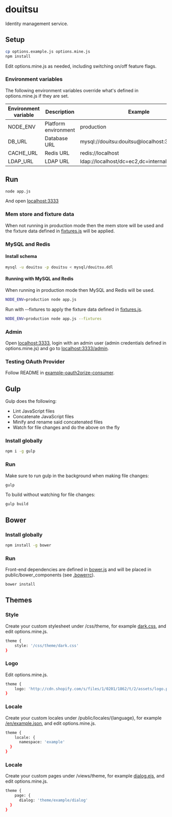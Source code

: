 douitsu
=======

Identity management service.

## Setup

```bash
cp options.example.js options.mine.js
npm install
```

Edit options.mine.js as needed, including switching on/off feature flags.

### Environment variables

The following environment variables override what's defined in options.mine.js if they are set.

Environment variable | Description | Example
--- | --- | ---
NODE_ENV | Platform environment | production
DB_URL | Database URL | mysql://douitsu:douitsu@localhost:3306/douitsu
CACHE_URL | Redis URL | redis://localhost
LDAP_URL | LDAP URL | ldap://localhost/dc=ec2,dc=internal

## Run

```bash
node app.js
```

And open [localhost:3333](http://localhost:3333)

### Mem store and fixture data

When not running in production mode then the mem store will be used and the fixture data defined in [fixtures.js](https://github.com/ninjablocks/douitsu/blob/master/lib/fixtures.js) will be applied.

### MySQL and Redis

#### Install schema

```bash
mysql -u douitsu -p douitsu < mysql/douitsu.ddl
```
#### Running with MySQL and Redis

When running in production mode then MySQL and Redis will be used.

```bash
NODE_ENV=production node app.js
```

Run with --fixtures to apply the fixture data defined in [fixtures.js](https://github.com/ninjablocks/douitsu/blob/master/lib/fixtures.js).

```bash
NODE_ENV=production node app.js --fixtures
```

### Admin

Open [localhost:3333](http://localhost:3333), login with an admin user (admin credentials defined in options.mine.js) and go to [localhost:3333/admin](http://localhost:3333/admin).

### Testing OAuth Provider

Follow README in [example-oauth2orize-consumer](https://github.com/chico/example-oauth2orize-consumer).

## Gulp

Gulp does the following:
* Lint JavaScript files
* Concatenate JavaScript files
* Minify and rename said concatenated files
* Watch for file changes and do the above on the fly

### Install globally

```bash
npm i -g gulp
```

### Run

Make sure to run gulp in the background when making file changes:

```bash
gulp
```

To build without watching for file changes:

```bash
gulp build
```

## Bower

### Install globally

```bash
npm install -g bower
```

### Run

Front-end dependencies are defined in [bower.js](https://github.com/ninjablocks/douitsu/blob/master/bower.js) and will be placed in public/bower_components (see [.bowerrc](https://github.com/ninjablocks/douitsu/blob/master/bowerrc)).

```bash
bower install
```

## Themes

### Style

Create your custom stylesheet under /css/theme, for example [dark.css](https://github.com/ninjablocks/douitsu/blob/master/public/css/theme/dark.css), and edit options.mine.js.

```bash
theme {
	style: '/css/theme/dark.css'
}
```

### Logo

Edit options.mine.js.

```bash
theme {
	logo: 'http://cdn.shopify.com/s/files/1/0201/1862/t/2/assets/logo.png'
}
```

### Locale

Create your custom locales under /public/locales/{language}, for example [/en/example.json](https://github.com/ninjablocks/douitsu/blob/master/public/locales/en/example.json), and edit options.mine.js.

```bash
theme {
	locale: {
      namespace: 'example'
  }
}
```

### Locale

Create your custom pages under /views/theme, for example [dialog.ejs](https://github.com/ninjablocks/douitsu/blob/master/views/theme/example/dialog.ejs), and edit options.mine.js.

```bash
theme {
	page: {
      dialog: 'theme/example/dialog'
  }
}
```


